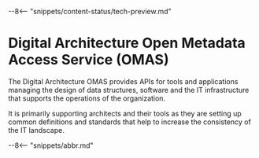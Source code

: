 <!-- SPDX-License-Identifier: CC-BY-4.0 -->
<!-- Copyright Contributors to the Egeria project. -->

--8<-- "snippets/content-status/tech-preview.md"

# Digital Architecture Open Metadata Access Service (OMAS)

The Digital Architecture OMAS provides APIs for tools and applications managing the design of data structures, software and the IT infrastructure that supports the operations of the organization.

It is primarily supporting architects and their tools as they are setting up common definitions and standards that help to increase the consistency of the IT landscape.


--8<-- "snippets/abbr.md"
